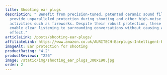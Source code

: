 ```yaml
---
title: Shooting ear plugs
description: " Benefit from precision-tuned, patented ceramic sound filters that
  provide unparalleled protection during shooting and other high-noise
  activities such as fireworks. Despite their robust protection, these filters
  enable clear listening to surrounding conversations without causing a muffled
  effect."
articleLink: /posts/shooting-ear-plugs/
affiliateLink: https://www.amazon.co.uk/AURITECH-Earplugs-Intelligent-Protection-shooting/dp/B06XHK1LVX?maas=maas_adg_F54FC9572F114A1B9F5EB90C2E8D607C_afap_abs&ref_=aa_maas&tag=maas
imageAlt: Ear protection for shooting
productRating: "4.2"
productReviews: "226"
image: /static/img/shooting_ear_plugs_300x190.jpg
order: 2
---
```

